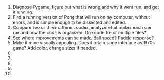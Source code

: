 1. Diagnose Pygame, figure out what is wrong and why it wont run, and get it running.
2. Find a running version of Pong that will run on my computer, without errors, and is simple enough to be dissected and edited.
3. Compare two or three different codes, analyze what makes each one run and how the code is organized. One code file or multiple files?
4. See where improvements can be made. Ball speed? Paddle response?
5. Make it more visually appealing. Does it retain same interface as 1970s game? Add color, change sizes if needed.
6. 
7.
8.
9.
10.
